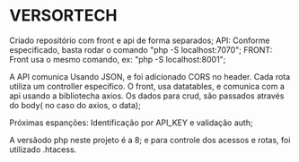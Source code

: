 # VERSORTECH

Criado repositório com front e api de forma separados;
API: Conforme especificado, basta rodar o comando "php -S localhost:7070"; 
FRONT: Front usa o mesmo comando, ex: "php -S localhost:8001";

A API comunica Usando JSON, e foi adicionado CORS no header. Cada rota  utiliza um controller especifico. 
O front, usa datatables, e comunica com a api usando a bibliotecha axios. Os dados para crud, são passados
através do body( no caso do axios, o data);

Próximas espanções: Identificação por API_KEY e validação auth;

A versãodo php neste projeto é a 8;
e para controle dos acessos e rotas, foi utilizado .htacess. 
